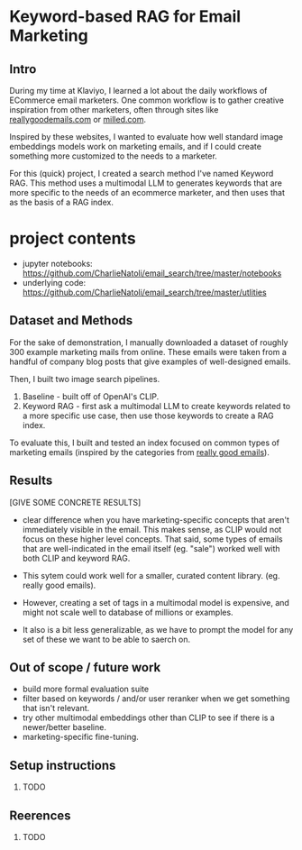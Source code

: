 # Keyword-based RAG for Email Marketing 



## Intro

During my time at Klaviyo, I learned a lot about the daily workflows of ECommerce email marketers. One common workflow is to gather creative inspiration from other marketers, often through sites like [reallygoodemails.com](https://reallygoodemails.com]) or [milled.com](milled.com).

Inspired by these websites, I wanted to evaluate how well standard image embeddings models work on marketing emails, and if I could create something more customized to the needs to a marketer.  
    
For this (quick) project, I created a search method I've named Keyword RAG. This method uses a multimodal LLM to generates keywords that are more specific to the needs of an ecommerce marketer, and then uses that as the basis of a RAG index. 

# project contents 

* jupyter notebooks: https://github.com/CharlieNatoli/email_search/tree/master/notebooks
* underlying code: https://github.com/CharlieNatoli/email_search/tree/master/utlities
 
## Dataset and Methods

For the sake of demonstration, I manually downloaded a dataset of roughly 300 example marketing mails from online. These emails were taken from a handful of company blog posts that give examples of well-designed emails.

Then, I built two image search pipelines. 
 
1. Baseline - built off of OpenAI's CLIP.
2. Keyword RAG - first ask a multimodal LLM to create keywords related to a more specific use case, then use those keywords to create a RAG index.  

To evaluate this, I built and tested an index focused on common types of marketing emails (inspired by the categories from [really good emails](https://reallygoodemails.com/categories])).

## Results 

[GIVE SOME CONCRETE RESULTS]
- clear difference when you have marketing-specific concepts that aren't immediately visible in the email. This makes sense, as CLIP would not focus on these higher level concepts. 
That said, some types of emails that are well-indicated in the email itself (eg. "sale") worked well with both CLIP and keyword RAG. 

- This sytem could work well for a smaller, curated content library. (eg. really good emails). 
- However, creating a set of tags in a multimodal model is expensive, and might not scale well to database of millions or examples. 
- It also is a bit less generalizable, as we have to prompt the model for any set of these we want to be able to saerch on. 


## Out of scope / future work 

- build more formal evaluation suite
- filter based on keywords / and/or user reranker when we get something that isn't relevant.  
- try other multimodal embeddings other than CLIP to see if there is a newer/better baseline. 
- marketing-specific fine-tuning. 

 
## Setup instructions 
1. TODO 

## Reerences 
1. TODO 